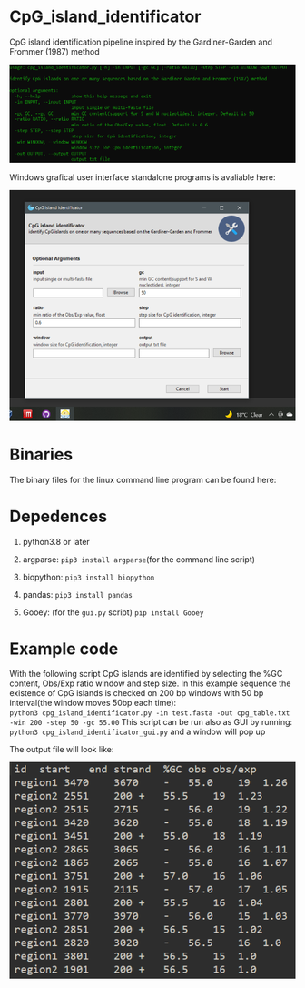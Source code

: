 # CpG_island_identificator 

CpG island identification pipeline inspired by the  Gardiner-Garden and Frommer (1987) method 

![](img/arguments.png) 

Windows grafical user interface standalone programs is avaliable here:

![](img/program_gui.png)

# **Binaries**
The binary files for the linux command line program can be found here: 

# **Depedences**

1. python3.8 or later

2. argparse: `pip3 install argparse`(for the command line script)  

3. biopython: `pip3 install biopython`

4. pandas: `pip3 install pandas`  

5. Gooey: (for the `gui.py` script) `pip install Gooey`


# **Example code**

 With the following script CpG islands are identified by selecting the %GC content, Obs/Exp ratio  window and step size. In this example sequence the existence of CpG islands is checked on 200 bp windows with 50 bp interval(the window moves 50bp each time):  
`python3 cpg_island_identificator.py -in test.fasta -out cpg_table.txt -win 200 -step 50 -gc 55.00`
This script can be run also as GUI by running:   
`python3 cpg_island_identificator_gui.py` and a window will pop up

The output file will look like: 

![](img/example_output.png)
